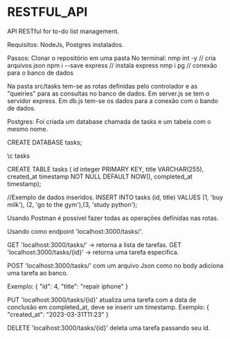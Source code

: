 # RESTFUL_API
API RESTful for to-do list management.

Requisitos: NodeJs, Postgres instalados.

Passos:
Clonar o repositório em uma pasta
No terminal:
nmp int -y // cria arquivos json
npm i --save express // instala express 
nmp i pg // conexão para o banco de dados

Na pasta src/tasks tem-se as rotas definidas pelo controlador e as "queiries" para as consultas no banco de dados. Em server.js se tem o servidor express. Em db.js tem-se os dados para a conexão
com o bando de dados.

Postgres:
Foi criada um database chamada de tasks e um tabela com o mesmo nome.

CREATE DATABASE tasks;

\c tasks

CREATE TABLE tasks (
id integer PRIMARY KEY,
title VARCHAR(255),
created_at timestamp NOT NULL DEFAULT NOW(),
completed_at timestamp);

//Exemplo de dados inseridos.
INSERT INTO tasks (id, title)
VALUES (1, 'buy milk'), (2, 'go to the gym'),(3, 'study python');

Usando Postman é possível fazer todas as operações definidas nas rotas.

Usando como endpoint 'localhost:3000/tasks/'.

GET 'localhost:3000/tasks/' -> retorna a lista de tarefas.
GET 'localhost:3000/tasks/{id}' -> retorna uma tarefa especifica.

POST 'localhost:3000/tasks/' com um arquivo Json como no body adiciona uma tarefa ao banco.

Exemplo:
{
    "id": 4,
    "title": "repair iphone"
}

PUT 'localhost:3000/tasks/{id}' atualiza uma tarefa com a data de conclusão em completed_at, deve se inserir um timestamp.
Exemplo:
{
"created_at": "2023-03-31T11:23"
}

DELETE 'localhost:3000/tasks/{id}' deleta uma tarefa passando seu id.





